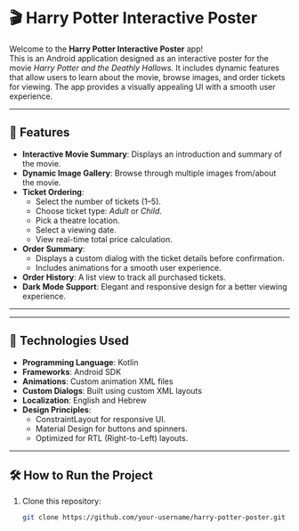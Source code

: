 # 🎬 Harry Potter Interactive Poster

Welcome to the **Harry Potter Interactive Poster** app!  
This is an Android application designed as an interactive poster for the movie *Harry Potter and the Deathly Hallows*. It includes dynamic features that allow users to learn about the movie, browse images, and order tickets for viewing. The app provides a visually appealing UI with a smooth user experience.

---

## 🌟 Features
- **Interactive Movie Summary**: Displays an introduction and summary of the movie.
- **Dynamic Image Gallery**: Browse through multiple images from/about the movie.
- **Ticket Ordering**:
  - Select the number of tickets (1–5).
  - Choose ticket type: *Adult* or *Child*.
  - Pick a theatre location.
  - Select a viewing date.
  - View real-time total price calculation.
- **Order Summary**:
  - Displays a custom dialog with the ticket details before confirmation.
  - Includes animations for a smooth user experience.
- **Order History**: A list view to track all purchased tickets.
- **Dark Mode Support**: Elegant and responsive design for a better viewing experience.

---


---

## 🚀 Technologies Used
- **Programming Language**: Kotlin
- **Frameworks**: Android SDK
- **Animations**: Custom animation XML files
- **Custom Dialogs**: Built using custom XML layouts
- **Localization**: English and Hebrew
- **Design Principles**:
  - ConstraintLayout for responsive UI.
  - Material Design for buttons and spinners.
  - Optimized for RTL (Right-to-Left) layouts.

---

## 🛠 How to Run the Project
1. Clone this repository:
   ```bash
   git clone https://github.com/your-username/harry-potter-poster.git
